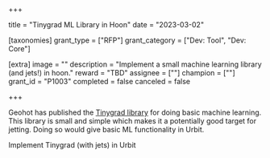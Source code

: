 +++

title = "Tinygrad ML Library in Hoon"
date = "2023-03-02"

[taxonomies]
grant_type = ["RFP"]
grant_category = ["Dev: Tool", "Dev: Core"]

[extra]
image = ""
description = "Implement a small machine learning library (and jets!) in hoon."
reward = "TBD"
assignee = [""]
champion = [""]
grant_id = "P1003"
completed = false
canceled = false

+++

Geohot has published the [Tinygrad library](https://github.com/geohot/tinygrad) for doing basic machine learning. This library is small and simple which makes it a potentially good target for jetting. Doing so would give basic ML functionality in Urbit.

Implement Tinygrad (with jets) in Urbit
